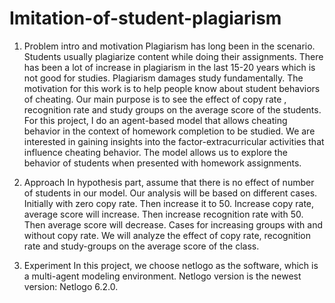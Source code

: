 # Imitation-of-student-plagiarism

1.	Problem intro and motivation
Plagiarism has long been in the scenario. Students usually plagiarize content while doing their assignments. There has been a lot of increase in plagiarism in the last 15-20 years which is not good for studies. Plagiarism damages study fundamentally. The motivation for this work is to help people know about student behaviors of cheating. Our main purpose is to see the effect of copy rate , recognition rate and study groups on the average score of the students. For this project, I do an agent-based model that allows cheating behavior in the context of homework completion to be studied. We are interested in gaining insights into the factor-extracurricular activities that influence cheating behavior. The model allows us to explore the behavior of students when presented with homework assignments.

2.	Approach
In hypothesis part, assume that there is no effect of number of students in our model. 
Our analysis will be based on different cases. Initially with zero copy rate. Then increase it to 50. Increase copy rate, average score will increase.
Then increase recognition rate with 50. Then average score will decrease.
Cases for increasing groups with and without copy rate. 
We will analyze the effect of copy rate, recognition rate and study-groups on the average score of the class.

3. Experiment
In this project, we choose netlogo as the software, which is a multi-agent modeling environment. Netlogo version is the newest version: Netlogo 6.2.0. 
